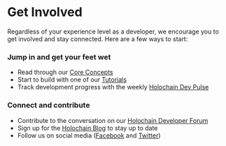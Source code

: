 # Get Involved

Regardless of your experience level as a developer, we encourage you to get involved and stay connected. Here are a few ways to start:

### Jump in and get your feet wet

* Read through our [Core Concepts](../concepts/)
* Start to build with one of our [Tutorials](../tutorials/coreconcepts/)
* Track development progress with the weekly [Holochain Dev Pulse](https://blog.holochain.org/tag/dev-pulse/)

### Connect and contribute

* Contribute to the conversation on our [Holochain Developer Forum](https://forum.holochain.org/)
* Sign up for the [Holochain Blog](http://blog.holochain.org#subscribe) to stay up to date
* Follow us on social media ([Facebook](https://www.facebook.com/holochain.design) and [Twitter](https://twitter.com/holochain))